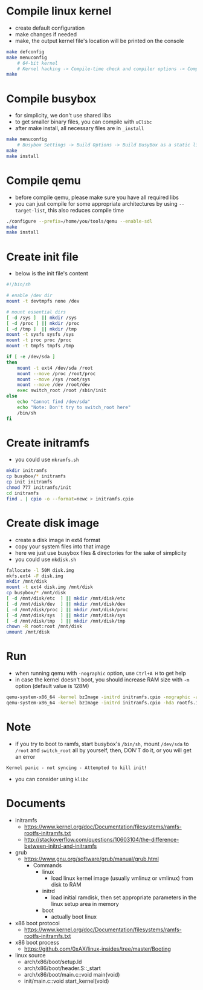 # Compile linux kernel

- create default configuration
- make changes if needed
- make, the output kernel file's location will be printed on the console

```bash
make defconfig
make menuconfig
    # 64-bit kernel
    # Kernel hacking -> Compile-time check and compiler options -> Compile the kernel with debug info
make
```


# Compile busybox

- for simplicity, we don't use shared libs
- to get smaller binary files, you can compile with `uClibc`
- after make install, all necessary files are in `_install`

```bash
make menuconfig
    # Busybox Settings -> Build Options -> Build BusyBox as a static library (no shared libs)
make
make install
```


# Compile qemu

- before compile qemu, please make sure you have all required libs
- you can just compile for some appropriate architectures by using `--target-list`, this also reduces compile time

```bash
./configure --prefix=/home/you/tools/qemu --enable-sdl
make
make install
```


# Create init file

- below is the init file's content

```bash
#!/bin/sh

# enable /dev dir
mount -t devtmpfs none /dev

# mount essential dirs
[ -d /sys ]  || mkdir /sys
[ -d /proc ] || mkdir /proc
[ -d /tmp ]  || mkdir /tmp
mount -t sysfs sysfs /sys
mount -t proc proc /proc
mount -t tmpfs tmpfs /tmp

if [ -e /dev/sda ]
then
    mount -t ext4 /dev/sda /root
    mount --move /proc /root/proc
    mount --move /sys /root/sys
    mount --move /dev /root/dev
    exec switch_root /root /sbin/init
else
    echo "Cannot find /dev/sda"
    echo "Note: Don't try to switch_root here"
    /bin/sh
fi
```


# Create initramfs

- you could use `mkramfs.sh`

```bash
mkdir initramfs
cp busybox/* initramfs
cp init initramfs
chmod 777 initramfs/init
cd initramfs
find . | cpio -o --format=newc > initramfs.cpio
```


# Create disk image

- create a disk image in ext4 format
- copy your system files into that image
- here we just use busybox files & directories for the sake of simplicity
- you could use `mkdisk.sh`

```bash
fallocate -l 50M disk.img
mkfs.ext4 -F disk.img
mkdir /mnt/disk
mount -t ext4 disk.img /mnt/disk
cp busybox/* /mnt/disk
[ -d /mnt/disk/etc  ] || mkdir /mnt/disk/etc
[ -d /mnt/disk/dev  ] || mkdir /mnt/disk/dev
[ -d /mnt/disk/proc ] || mkdir /mnt/disk/proc
[ -d /mnt/disk/sys  ] || mkdir /mnt/disk/sys
[ -d /mnt/disk/tmp  ] || mkdir /mnt/disk/tmp
chown -R root:root /mnt/disk
umount /mnt/disk
```


# Run

- when running qemu with `-nographic` option, use `Ctrl+A H` to get help
- in case the kernel doesn't boot, you should increase RAM size with `-m` option (default value is 128M)

```bash
qemu-system-x86_64 -kernel bzImage -initrd initramfs.cpio -nographic -append "console=ttyS0"
qemu-system-x86_64 -kernel bzImage -initrd initramfs.cpio -hda rootfs.img -nographic -append "console=ttyS0"
```


# Note

- if you try to boot to ramfs, start busybox's `/bin/sh`, mount `/dev/sda` to `/root` and `switch_root` all by yourself, then, DON'T do it, or you will get an error

```
Kernel panic - not syncing - Attempted to kill init!
```

- you can consider using `klibc`


# Documents

- initramfs
    - https://www.kernel.org/doc/Documentation/filesystems/ramfs-rootfs-initramfs.txt
    - http://stackoverflow.com/questions/10603104/the-difference-between-initrd-and-initramfs
- grub
    - https://www.gnu.org/software/grub/manual/grub.html
        - Commands
            - linux
                - load linux kernel image (usually vmlinuz or vmlinux) from disk to RAM
            - initrd
                - load initial ramdisk, then set appropriate parameters in the linux setup area in memory
            - boot
                - actually boot linux
- x86 boot protocol
    - https://www.kernel.org/doc/Documentation/filesystems/ramfs-rootfs-initramfs.txt
- x86 boot process
    - https://github.com/0xAX/linux-insides/tree/master/Booting
- linux source
    - arch/x86/boot/setup.ld
    - arch/x86/boot/header.S::_start
    - arch/x86/boot/main.c::void main(void)
    - init/main.c::void start_kernel(void)
